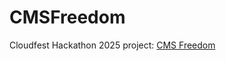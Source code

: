 # CMSFreedom
Cloudfest Hackathon 2025 project: [CMS Freedom](https://hackathon.cloudfest.com/project/cms-freedom/)
